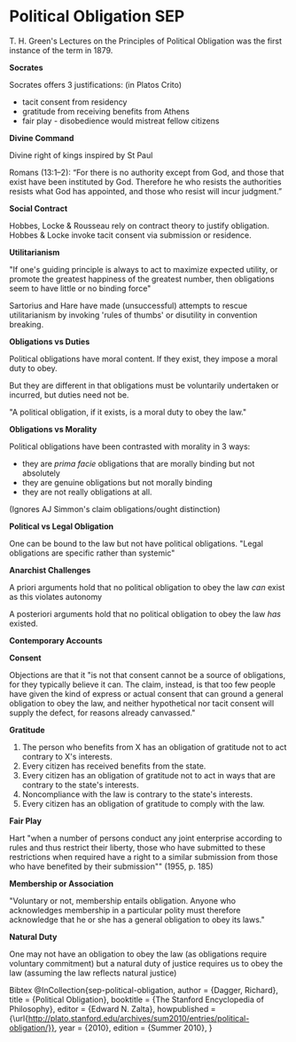 Political Obligation SEP
========================


T. H. Green's Lectures on the Principles of Political Obligation was the first instance of the term in 1879.

**Socrates**

Socrates offers 3 justifications: (in Platos Crito)

- tacit consent from residency
- gratitude from receiving benefits from Athens
- fair play - disobedience would mistreat fellow citizens

**Divine Command**

Divine right of kings inspired by St Paul

Romans (13:1–2): “For there is no authority except from God, and those that exist have been instituted by God. Therefore he who resists the authorities resists what God has appointed, and those who resist will incur judgment.”

**Social Contract**

Hobbes, Locke & Rousseau rely on contract theory to justify obligation.  Hobbes & Locke invoke tacit consent via submission or residence.

**Utilitarianism**

"If one's guiding principle is always to act to maximize expected utility, or promote the greatest happiness of the greatest number, then obligations seem to have little or no binding force"

Sartorius and Hare have made (unsuccessful) attempts to rescue utilitarianism by invoking 'rules of thumbs' or disutility in convention breaking.

**Obligations vs Duties**

Political obligations have moral content.  If they exist, they impose a moral duty to obey.

But they are different in that obligations must be voluntarily undertaken or incurred, but duties need not be.

"A political obligation, if it exists, is a moral duty to obey the law."

**Obligations vs Morality**

Political obligations have been contrasted with morality in 3 ways:

- they are *prima facie* obligations that are morally binding but not absolutely
- they are genuine obligations but not morally binding
- they are not really obligations at all.

(Ignores AJ Simmon's claim obligations/ought distinction)

**Political vs Legal Obligation**

One can be bound to the law but not have political obligations. 
"Legal obligations are specific rather than systemic"


**Anarchist Challenges**

A priori arguments hold that no political obligation to obey the law *can* exist as this violates autonomy

A posteriori arguments hold that no political obligation to obey the law *has* existed.


**Contemporary Accounts**

**Consent**

Objections are that it "is not that consent cannot be a source of obligations, for they typically believe it can. The claim, instead, is that too few people have given the kind of express or actual consent that can ground a general obligation to obey the law, and neither hypothetical nor tacit consent will supply the defect, for reasons already canvassed."

**Gratitude**

1.  The person who benefits from X has an obligation of gratitude not to act contrary to X's interests.
2.  Every citizen has received benefits from the state.
3.  Every citizen has an obligation of gratitude not to act in ways that are contrary to the state's interests.
4.  Noncompliance with the law is contrary to the state's interests.
5.  Every citizen has an obligation of gratitude to comply with the law.

**Fair Play**

Hart "when a number of persons conduct any joint enterprise according to rules and thus restrict their liberty, those who have submitted to these restrictions when required have a right to a similar submission from those who have benefited by their submission"" (1955, p. 185)

**Membership or Association**

"Voluntary or not, membership entails obligation. Anyone who acknowledges membership in a particular polity must therefore acknowledge that he or she has a general obligation to obey its laws."

**Natural Duty**

One may not have an obligation to obey the law (as obligations require voluntary commitment) but a natural duty of justice requires us to obey the law (assuming the law reflects natural justice)


Bibtex
  @InCollection{sep-political-obligation,
    author       =  {Dagger, Richard},
    title        =  {Political Obligation},
    booktitle    =  {The Stanford Encyclopedia of Philosophy},
    editor       =  {Edward N. Zalta},
    howpublished =  {\url{http://plato.stanford.edu/archives/sum2010/entries/political-obligation/}},
    year         =  {2010},
    edition      =  {Summer 2010},
  }